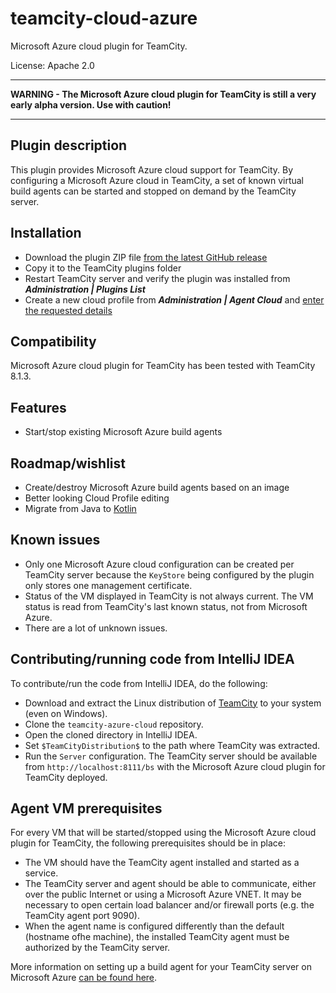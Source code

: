 # teamcity-cloud-azure

Microsoft Azure cloud plugin for TeamCity.

License: Apache 2.0

----------
**WARNING - The Microsoft Azure cloud plugin for TeamCity is still a very early alpha version. Use with caution!**

----------

## Plugin description

This plugin provides Microsoft Azure cloud support for TeamCity. By configuring a Microsoft Azure cloud in TeamCity, a set of known virtual build agents can be started and stopped on demand by the TeamCity server.

## Installation

* Download the plugin ZIP file [from the latest GitHub release](/releases)
* Copy it to the TeamCity plugins folder
* Restart TeamCity server and verify the plugin was installed from ***Administration | Plugins List***
* Create a new cloud profile from ***Administration | Agent Cloud*** and [enter the requested details](docs/cloud-profile.md)

## Compatibility

Microsoft Azure cloud plugin for TeamCity has been tested with TeamCity 8.1.3.

## Features

* Start/stop existing Microsoft Azure build agents

## Roadmap/wishlist

* Create/destroy Microsoft Azure build agents based on an image
* Better looking Cloud Profile editing
* Migrate from Java to [Kotlin](http://kotlin.jetbrains.com)

## Known issues

* Only one Microsoft Azure cloud configuration can be created per TeamCity server because the ```KeyStore``` being configured by the plugin only stores one management certificate.
* Status of the VM displayed in TeamCity is not always current. The VM status is read from TeamCity's last known status, not from Microsoft Azure.
* There are a lot of unknown issues.

## Contributing/running code from IntelliJ IDEA

To contribute/run the code from IntelliJ IDEA, do the following:

* Download and extract the Linux distribution of [TeamCity](http://www.jetbrains.com/teamcity/download/) to your system (even on Windows).
* Clone the ```teamcity-azure-cloud``` repository.
* Open the cloned directory in IntelliJ IDEA.
* Set ```$TeamCityDistribution$``` to the path where TeamCity was extracted.
* Run the ```Server``` configuration. The TeamCity server should be available from ```http://localhost:8111/bs``` with the Microsoft Azure cloud plugin for TeamCity deployed.

## Agent VM prerequisites

For every VM that will be started/stopped using the Microsoft Azure cloud plugin for TeamCity, the following prerequisites should be in place:

* The VM should have the TeamCity agent installed and started as a service.
* The TeamCity server and agent should be able to communicate, either over the public Internet or using a Microsoft Azure VNET. It may be necessary to open certain load balancer and/or firewall ports (e.g. the TeamCity agent port 9090).
* When the agent name is configured differently than the default (hostname ofhe machine), the installed TeamCity agent must be authorized by the TeamCity server.

More information on setting up a build agent for your TeamCity server on Microsoft Azure [can be found here](docs/setup-build-agent-vm.md).